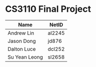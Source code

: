 # CS3110 Final Project

| Name          | NetID  |
| ------------- | ------ |
| Andrew Lin    | al2245 |
| Jason Dong    | jd876  |
| Dalton Luce   | dcl252 |
| Su Yean Leong | sl2658 |

